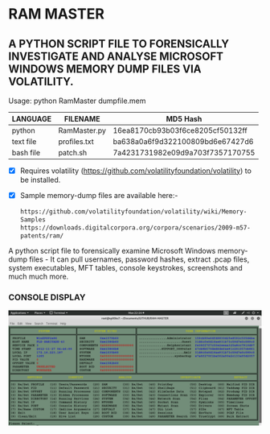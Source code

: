 # RAM MASTER
## A PYTHON SCRIPT FILE TO FORENSICALLY INVESTIGATE AND ANALYSE MICROSOFT WINDOWS MEMORY DUMP FILES VIA VOLATILITY.

Usage: python RamMaster dumpfile.mem

| LANGUAGE  | FILENAME         | MD5 Hash                         |
|------     |------            | -------                          |
| python    | RamMaster.py     | 16ea8170cb93b03f6ce8205cf50132ff |
| text file | profiles.txt     | ba638a0a6f9d322100809bd6e67427d6 |
| bash file | patch.sh         | 7a4231731982e09d9a703f7357170755 |

- [x] Requires volatility (https://github.com/volatilityfoundation/volatility) to be installed.
- [x] Sample memory-dump files are available here:-</br>

      https://github.com/volatilityfoundation/volatility/wiki/Memory-Samples
      https://downloads.digitalcorpora.org/corpora/scenarios/2009-m57-patents/ram/

A python script file to forensically examine Microsoft Windows memory-dump files - It can pull usernames, password hashes, extract .pcap files, system executables, MFT tables, console keystrokes, screenshots and much much more.

### CONSOLE DISPLAY
![Screenshot](picture1.png)
